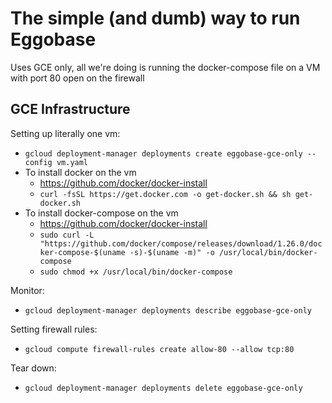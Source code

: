 # The simple (and dumb) way to run Eggobase

Uses GCE only, all we're doing is running the docker-compose file on a VM with port 80 open on the firewall

## GCE Infrastructure

Setting up literally one vm:

- `gcloud deployment-manager deployments create eggobase-gce-only --config vm.yaml`
- To install docker on the vm
    - https://github.com/docker/docker-install
    - `curl -fsSL https://get.docker.com -o get-docker.sh && sh get-docker.sh`
- To install docker-compose on the vm
    - https://github.com/docker/docker-install
    - `sudo curl -L "https://github.com/docker/compose/releases/download/1.26.0/docker-compose-$(uname -s)-$(uname -m)" -o /usr/local/bin/docker-compose`
    - `sudo chmod +x /usr/local/bin/docker-compose`

Monitor:

- `gcloud deployment-manager deployments describe eggobase-gce-only`

Setting firewall rules:

- `gcloud compute firewall-rules create allow-80 --allow tcp:80`

Tear down:

- `gcloud deployment-manager deployments delete eggobase-gce-only`

